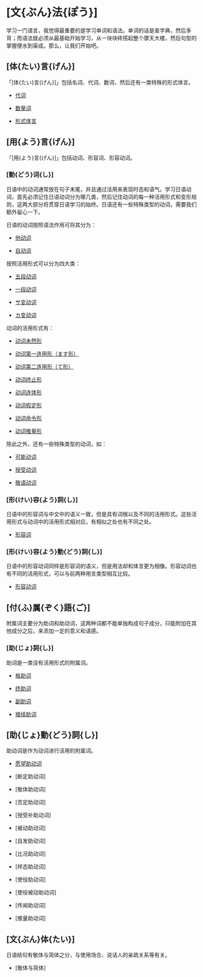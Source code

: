 # [文{ぶん}法{ぽう}]

学习一门语言，我觉得最重要的是学习单词和语法。单词的话是查字典，然后多背；而语法就必须从最基础开始学习，从一块块砖搭起整个摩天大楼，然后句型的掌握便水到渠成。那么，让我们开始吧。

## [体{たい}言{げん}]

「[体{たい}言{げん}]」包括名词、代词、数词，然后还有一类特殊的形式体言。

- [代词](taigen1.md)

- [数量词](taigen2.md)

- [形式体言](taigen3.md)

## [用{よう}言{げん}]

「[用{よう}言{げん}]」包括动词、形容词、形容动词。

### [動{どう}词{し}]

日语中的动词通常放在句子末尾，并且通过活用来表现时态和语气。学习日语动词，首先必须记住日语动词分为哪几类，然后记住动词的每一种活用形式和变形规则，这两大部分将贯穿日语学习的始终。日语还有一些特殊类型的动词，需要我们额外留心一下。

日语的动词按照语法作用可将其分为：

- [他动词](doushi.md#1)

- [自动词](doushi.md#2)

按照活用形式可以分为四大类：

- [五段动词](doushi.md#1_1)

- [一段动词](doushi.md#2_1)

- [サ变动词](doushi.md#3)

- [カ变动词](doushi.md#4)

动词的活用形式有：

- [动词未然形](doushi1.md)

- [动词第一连用形（ます形）](doushi2.md)

- [动词第二连用形（て形）](doushi3.md)

- [动词终止形](doushi4.md)

- [动词连体形](doushi5.md)

- [动词假定形](doushi6.md)

- [动词命令形](doushi7.md)

- [动词推量形](doushi8.md)

除此之外，还有一些特殊类型的动词，如：

- [可能动词](doushi9.md)

- [授受动词](doushi10.md)

- [敬语动词](doushi11.md)

### [形{けい}容{よう}詞{し}]

日语中的形容词与中文中的语义一致，但是具有词根以及不同的活用形式。这些活用形式与动词中的活用形式相对应，有相似之处也有不同之处。

- [形容词](keiyoushi.md)

### [形{けい}容{よう}動{どう}詞{し}]

日语中的形容动词同样是形容词的语义，但是用法却和体言更为相像。形容动词也有不同的活用形式，可以与前两种用言类型相互比较。

- [形容动词](keiyoudoushi.md)

## [付{ふ}属{ぞく}語{ご}]

附属词主要分为助词和助动词，这两种词都不能单独构成句子成分，只能附加在其他成分之后，来添加一定的意义和语感。

### [助{じょ}詞{し}]

助词是一类没有活用形式的附属词。

- [格助词](kakujyoshi.md)

- [终助词](shuujyoshi.md)

- [副助词](fukujyoshi.md)

- [接续助词](setsuzokujyoshi.md)

## [助{じょ}動{どう}詞{し}]

助动词是作为动词进行活用的附属词。

- [愿望助动词]()

- [断定助动词]

- [敬体助动词]

- [否定助动词]

- [授受补助动词]

- [被动助动词]

- [自发助动词]

- [比况助动词]

- [样态助动词]

- [使役助动词]

- [使役被动助动词]

- [传闻助动词]

- [推量助动词]

## [文{ぶん}体{たい}]

日语结句有敬体与简体之分，与使用场合、说话人的亲疏关系等有关。

- [敬体与简体]














